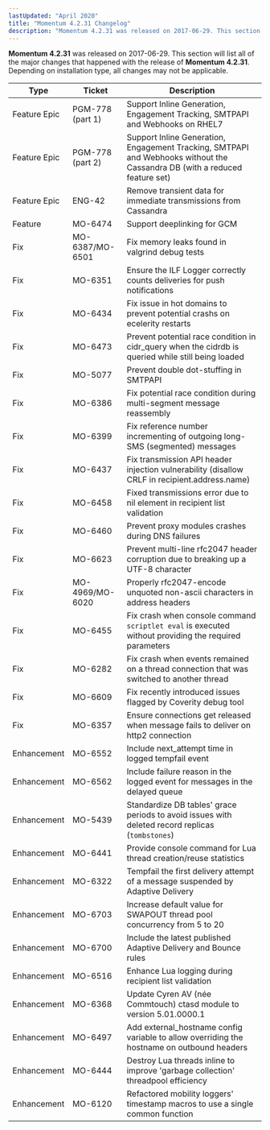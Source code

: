 ```yaml
---
lastUpdated: "April 2020"
title: "Momentum 4.2.31 Changelog"
description: "Momentum 4.2.31 was released on 2017-06-29. This section will list all of the major changes that happened with the release of Momentum 4.2.31. Depending on installation type, all changes may not be applicable."
---
```


**Momentum 4.2.31** was released on 2017-06-29. This section will list all of the major changes that happened with the release of **Momentum 4.2.31**. Depending on installation type, all changes may not be applicable.

<a name="changelog.4-2-31.table"></a> 

| Type | Ticket | Description |
| --- | --- | --- |
| Feature Epic | PGM-778 (part 1) | Support Inline Generation, Engagement Tracking, SMTPAPI and Webhooks on RHEL7 |
| Feature Epic | PGM-778 (part 2) | Support Inline Generation, Engagement Tracking, SMTPAPI and Webhooks without the Cassandra DB (with a reduced feature set) |
| Feature Epic | ENG-42 | Remove transient data for immediate transmissions from Cassandra |
| Feature | MO-6474 | Support deeplinking for GCM |
| Fix | MO-6387/MO-6501 | Fix memory leaks found in valgrind debug tests |
| Fix | MO-6351 | Ensure the ILF Logger correctly counts deliveries for push notifications |
| Fix | MO-6434 | Fix issue in hot domains to prevent potential crashs on ecelerity restarts |
| Fix | MO-6473 | Prevent potential race condition in cidr_query when the cidrdb is queried while still being loaded |
| Fix | MO-5077 | Prevent double dot-stuffing in SMTPAPI |
| Fix | MO-6386 | Fix potential race condition during multi-segment message reassembly |
| Fix | MO-6399 | Fix reference number incrementing of outgoing long-SMS (segmented) messages |
| Fix | MO-6437 | Fix transmission API header injection vulnerability (disallow CRLF in recipient.address.name) |
| Fix | MO-6458 | Fixed transmissions error due to nil element in recipient list validation |
| Fix | MO-6460 | Prevent proxy modules crashes during DNS failures |
| Fix | MO-6623 | Prevent multi-line rfc2047 header corruption due to breaking up a UTF-8 character |
| Fix | MO-4969/MO-6020 | Properly rfc2047-encode unquoted non-ascii characters in address headers |
| Fix | MO-6455 | Fix crash when console command `scriptlet eval` is executed without providing the required parameters |
| Fix | MO-6282 | Fix crash when events remained on a thread connection that was switched to another thread |
| Fix | MO-6609 | Fix recently introduced issues flagged by Coverity debug tool |
| Fix | MO-6357 | Ensure connections get released when message fails to deliver on http2 connection |
| Enhancement | MO-6552 | Include next_attempt time in logged tempfail event |
| Enhancement | MO-6562 | Include failure reason in the logged event for messages in the delayed queue |
| Enhancement | MO-5439 | Standardize DB tables' grace periods to avoid issues with deleted record replicas (`tombstones`) |
| Enhancement | MO-6441 | Provide console command for Lua thread creation/reuse statistics |
| Enhancement | MO-6322 | Tempfail the first delivery attempt of a message suspended by Adaptive Delivery |
| Enhancement | MO-6703 | Increase default value for SWAPOUT thread pool concurrency from 5 to 20 |
| Enhancement | MO-6700 | Include the latest published Adaptive Delivery and Bounce rules |
| Enhancement | MO-6516 | Enhance Lua logging during recipient list validation |
| Enhancement | MO-6368 | Update Cyren AV (née Commtouch) ctasd module to version 5.01.0000.1
Enhancement | MO-6497 | Add external_hostname config variable to allow overriding the hostname on outbound headers |
| Enhancement | MO-6444 | Destroy Lua threads inline to improve 'garbage collection' threadpool efficiency |
| Enhancement | MO-6120 | Refactored mobility loggers' timestamp macros to use a single common function |